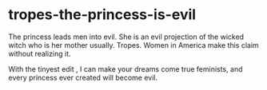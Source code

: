 # tropes-the-princess-is-evil
The princess leads men into evil. She is an evil projection of the wicked witch who is her mother usually. Tropes. Women in America make this claim without realizing it.

With the tinyest edit , I can make your dreams come true feminists, and every princess ever created will become evil.
